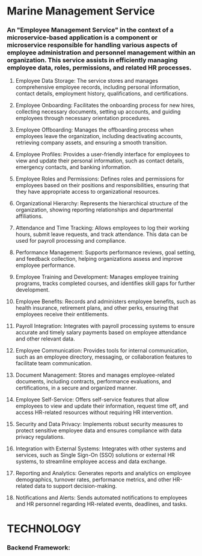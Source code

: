 # Marine Management Service

### An "Employee Management Service" in the context of a microservice-based application is a component or microservice responsible for handling various aspects of employee administration and personnel management within an organization. This service assists in efficiently managing employee data, roles, permissions, and related HR processes.

1. Employee Data Storage: The service stores and manages comprehensive employee records, including personal information, contact details, employment history, qualifications, and certifications.

2. Employee Onboarding: Facilitates the onboarding process for new hires, collecting necessary documents, setting up accounts, and guiding employees through necessary orientation procedures.

3. Employee Offboarding: Manages the offboarding process when employees leave the organization, including deactivating accounts, retrieving company assets, and ensuring a smooth transition.

4. Employee Profiles: Provides a user-friendly interface for employees to view and update their personal information, such as contact details, emergency contacts, and banking information.

5. Employee Roles and Permissions: Defines roles and permissions for employees based on their positions and responsibilities, ensuring that they have appropriate access to organizational resources.

6. Organizational Hierarchy: Represents the hierarchical structure of the organization, showing reporting relationships and departmental affiliations.

7. Attendance and Time Tracking: Allows employees to log their working hours, submit leave requests, and track attendance. This data can be used for payroll processing and compliance.

8. Performance Management: Supports performance reviews, goal setting, and feedback collection, helping organizations assess and improve employee performance.

9. Employee Training and Development: Manages employee training programs, tracks completed courses, and identifies skill gaps for further development.

10. Employee Benefits: Records and administers employee benefits, such as health insurance, retirement plans, and other perks, ensuring that employees receive their entitlements.

11. Payroll Integration: Integrates with payroll processing systems to ensure accurate and timely salary payments based on employee attendance and other relevant data.

12. Employee Communication: Provides tools for internal communication, such as an employee directory, messaging, or collaboration features to facilitate team communication.

13. Document Management: Stores and manages employee-related documents, including contracts, performance evaluations, and certifications, in a secure and organized manner.

14. Employee Self-Service: Offers self-service features that allow employees to view and update their information, request time off, and access HR-related resources without requiring HR intervention.

15. Security and Data Privacy: Implements robust security measures to protect sensitive employee data and ensures compliance with data privacy regulations.

16. Integration with External Systems: Integrates with other systems and services, such as Single Sign-On (SSO) solutions or external HR systems, to streamline employee access and data exchange.

17. Reporting and Analytics: Generates reports and analytics on employee demographics, turnover rates, performance metrics, and other HR-related data to support decision-making.

18. Notifications and Alerts: Sends automated notifications to employees and HR personnel regarding HR-related events, deadlines, and tasks.

# TECHNOLOGY

### Backend Framework:

